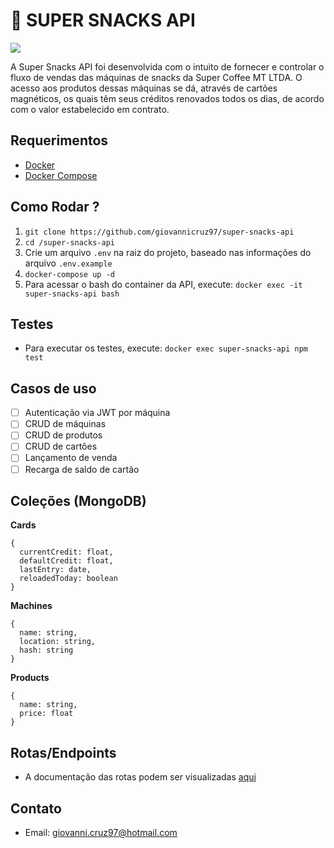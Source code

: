 # :cookie: SUPER SNACKS API

![](https://media.giphy.com/media/xT5LMW6nbTu8pUHZgA/giphy.gif)

A Super Snacks API foi desenvolvida com o intuito de fornecer e controlar o fluxo de vendas das máquinas de snacks da Super Coffee MT LTDA. O acesso aos produtos dessas máquinas se dá, através de cartões magnéticos, os quais têm seus créditos renovados todos os dias, de acordo com o valor estabelecido em contrato.

## Requerimentos

- [Docker](https://docs.docker.com/install/)
- [Docker Compose](https://docs.docker.com/compose/install/)

## Como Rodar ?

1. `git clone https://github.com/giovannicruz97/super-snacks-api`
2. `cd /super-snacks-api`
3. Crie um arquivo `.env` na raiz do projeto, baseado nas informações do arquivo `.env.example`
4. `docker-compose up -d`
5. Para acessar o bash do container da API, execute: `docker exec -it super-snacks-api bash`

## Testes

- Para executar os testes, execute: `docker exec super-snacks-api npm test`

## Casos de uso

- [ ] Autenticação via JWT por máquina
- [ ] CRUD de máquinas
- [ ] CRUD de produtos
- [ ] CRUD de cartões
- [ ] Lançamento de venda
- [ ] Recarga de saldo de cartão

## Coleções (MongoDB)

**Cards**

```
{
  currentCredit: float,
  defaultCredit: float,
  lastEntry: date,
  reloadedToday: boolean
}
```

**Machines**

```
{
  name: string,
  location: string,
  hash: string
}
```

**Products**

```
{
  name: string,
  price: float
}
```

## Rotas/Endpoints

- A documentação das rotas podem ser visualizadas [aqui]('#')

## Contato

- Email: giovanni.cruz97@hotmail.com
